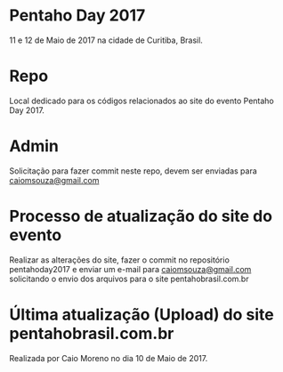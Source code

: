 # Pentaho Day 2017
11 e 12 de Maio de 2017 na cidade de Curitiba, Brasil.

# Repo
Local dedicado para os códigos relacionados ao site do evento Pentaho Day 2017.

# Admin
Solicitação para fazer commit neste repo, devem ser enviadas para caiomsouza@gmail.com

# Processo de atualização do site do evento
Realizar as alterações do site, fazer o commit no repositório pentahoday2017 e enviar um e-mail para caiomsouza@gmail.com solicitando o envio dos arquivos para o site pentahobrasil.com.br

# Última atualização (Upload) do site pentahobrasil.com.br 
Realizada por Caio Moreno no dia 10 de Maio de 2017.
